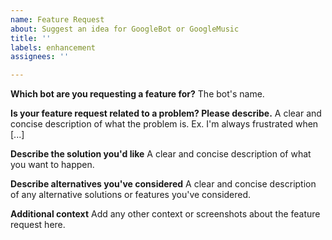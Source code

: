 ```yaml
---
name: Feature Request
about: Suggest an idea for GoogleBot or GoogleMusic
title: ''
labels: enhancement
assignees: ''

---
```


**Which bot are you requesting a feature for?**
The bot's name.

**Is your feature request related to a problem? Please describe.**
A clear and concise description of what the problem is. Ex. I'm always frustrated when [...]

**Describe the solution you'd like**
A clear and concise description of what you want to happen.

**Describe alternatives you've considered**
A clear and concise description of any alternative solutions or features you've considered.

**Additional context**
Add any other context or screenshots about the feature request here.
